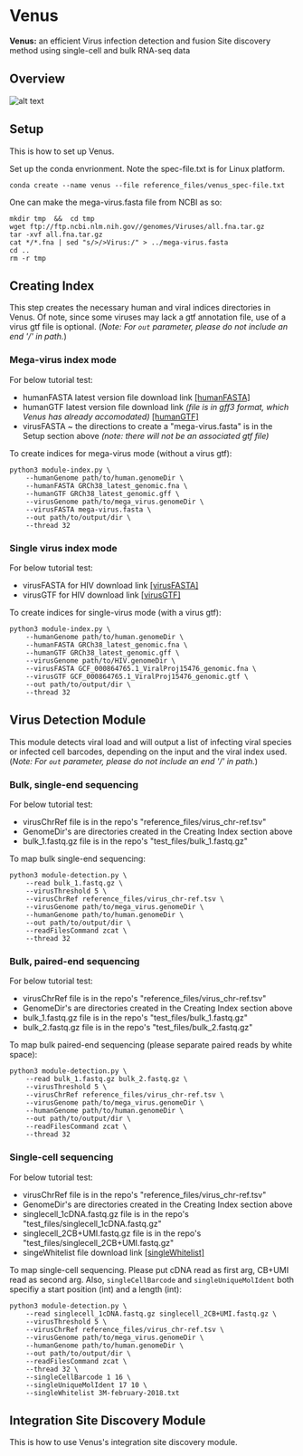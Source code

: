 # Venus
**Venus:** an efficient Virus infection detection and fusion Site discovery method using single-cell and bulk RNA-seq data

## Overview
![alt text](https://github.com/aicb-ZhangLabs/Venus/blob/main/overview.png)

## Setup
This is how to set up Venus.

Set up the conda envrionment. Note the spec-file.txt is for Linux platform.
```
conda create --name venus --file reference_files/venus_spec-file.txt
```

One can make the mega-virus.fasta file from NCBI as so:
```
mkdir tmp  &&  cd tmp
wget ftp://ftp.ncbi.nlm.nih.gov//genomes/Viruses/all.fna.tar.gz
tar -xvf all.fna.tar.gz
cat */*.fna | sed "s/>/>Virus:/" > ../mega-virus.fasta
cd ..
rm -r tmp
```

## Creating Index
This step creates the necessary human and viral indices directories in Venus. Of note, since some viruses may lack a gtf annotation file, use of a virus gtf file is optional. (*Note: For `out` parameter, please do not include an end '/' in path.*) 

### Mega-virus index mode
For below tutorial test:
- humanFASTA latest version file download link [[humanFASTA]](https://ftp.ncbi.nlm.nih.gov/refseq/H_sapiens/annotation/GRCh38_latest/refseq_identifiers/GRCh38_latest_genomic.fna.gz)
- humanGTF latest version file download link *(file is in gff3 format, which Venus has already accomodated)* [[humanGTF]](https://ftp.ncbi.nlm.nih.gov/refseq/H_sapiens/annotation/GRCh38_latest/refseq_identifiers/GRCh38_latest_genomic.gff.gz)
- virusFASTA ~ the directions to create a "mega-virus.fasta" is in the Setup section above *(note: there will not be an associated gtf file)*

To create indices for mega-virus mode (without a virus gtf):
```   
python3 module-index.py \
    --humanGenome path/to/human.genomeDir \
    --humanFASTA GRCh38_latest_genomic.fna \
    --humanGTF GRCh38_latest_genomic.gff \
    --virusGenome path/to/mega_virus.genomeDir \
    --virusFASTA mega-virus.fasta \
    --out path/to/output/dir \
    --thread 32
```

### Single virus index mode
For below tutorial test:
- virusFASTA for HIV download link [[virusFASTA]](https://ftp.ncbi.nlm.nih.gov/genomes/refseq/viral/Human_immunodeficiency_virus_1/latest_assembly_versions/GCF_000864765.1_ViralProj15476/GCF_000864765.1_ViralProj15476_genomic.fna.gz)
- virusGTF for HIV download link [[virusGTF]](https://ftp.ncbi.nlm.nih.gov/genomes/refseq/viral/Human_immunodeficiency_virus_1/latest_assembly_versions/GCF_000864765.1_ViralProj15476/GCF_000864765.1_ViralProj15476_genomic.gtf.gz)

To create indices for single-virus mode (with a virus gtf):
```   
python3 module-index.py \
    --humanGenome path/to/human.genomeDir \
    --humanFASTA GRCh38_latest_genomic.fna \
    --humanGTF GRCh38_latest_genomic.gff \
    --virusGenome path/to/HIV.genomeDir \
    --virusFASTA GCF_000864765.1_ViralProj15476_genomic.fna \
    --virusGTF GCF_000864765.1_ViralProj15476_genomic.gtf \
    --out path/to/output/dir \
    --thread 32
```

## Virus Detection Module
This module detects viral load and will output a list of infecting viral species or infected cell barcodes, depending on the input and the viral index used. (*Note: For `out` parameter, please do not include an end '/' in path.*) 

### Bulk, single-end sequencing
For below tutorial test:
- virusChrRef file is in the repo's "reference_files/virus_chr-ref.tsv"
- GenomeDir's are directories created in the Creating Index section above
- bulk_1.fastq.gz file is in the repo's "test_files/bulk_1.fastq.gz"

To map bulk single-end sequencing:
```
python3 module-detection.py \
    --read bulk_1.fastq.gz \
    --virusThreshold 5 \
    --virusChrRef reference_files/virus_chr-ref.tsv \
    --virusGenome path/to/mega_virus.genomeDir \
    --humanGenome path/to/human.genomeDir \
    --out path/to/output/dir \
    --readFilesCommand zcat \
    --thread 32
```

### Bulk, paired-end sequencing
For below tutorial test:
- virusChrRef file is in the repo's "reference_files/virus_chr-ref.tsv"
- GenomeDir's are directories created in the Creating Index section above
- bulk_1.fastq.gz file is in the repo's "test_files/bulk_1.fastq.gz"
- bulk_2.fastq.gz file is in the repo's "test_files/bulk_2.fastq.gz"

To map bulk paired-end sequencing (please separate paired reads by white space):
```
python3 module-detection.py \
    --read bulk_1.fastq.gz bulk_2.fastq.gz \
    --virusThreshold 5 \
    --virusChrRef reference_files/virus_chr-ref.tsv \
    --virusGenome path/to/mega_virus.genomeDir \
    --humanGenome path/to/human.genomeDir \
    --out path/to/output/dir \
    --readFilesCommand zcat \
    --thread 32
```

### Single-cell sequencing
For below tutorial test:
- virusChrRef file is in the repo's "reference_files/virus_chr-ref.tsv"
- GenomeDir's are directories created in the Creating Index section above
- singlecell_1cDNA.fastq.gz file is in the repo's "test_files/singlecell_1cDNA.fastq.gz"
- singlecell_2CB+UMI.fastq.gz file is in the repo's "test_files/singlecell_2CB+UMI.fastq.gz"
- singeWhitelist file download link [[singleWhitelist]](https://github.com/10XGenomics/cellranger/raw/master/lib/python/cellranger/barcodes/3M-february-2018.txt.gz)

To map single-cell sequencing. Please put cDNA read as first arg, CB+UMI read as second arg. 
Also, `singleCellBarcode` and `singleUniqueMolIdent` both specifiy a start position (int) and a length (int):
```
python3 module-detection.py \
    --read singlecell_1cDNA.fastq.gz singlecell_2CB+UMI.fastq.gz \
    --virusThreshold 5 \
    --virusChrRef reference_files/virus_chr-ref.tsv \
    --virusGenome path/to/mega_virus.genomeDir \
    --humanGenome path/to/human.genomeDir \
    --out path/to/output/dir \
    --readFilesCommand zcat \
    --thread 32 \
    --singleCellBarcode 1 16 \
    --singleUniqueMolIdent 17 10 \
    --singleWhitelist 3M-february-2018.txt
```

## Integration Site Discovery Module
This is how to use Venus's integration site discovery module.
